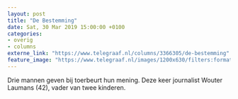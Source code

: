 ```yaml
---
layout: post
title: "De Bestemming"
date: Sat, 30 Mar 2019 15:00:00 +0100
categories: 
- overig 
- columns 
externe_link: "https://www.telegraaf.nl/columns/3366305/de-bestemming"
feature_image: "https://www.telegraaf.nl/images/1200x630/filters:format(jpeg):quality(80)/cdn-kiosk-api.telegraaf.nl/42b7c480-53fa-11e9-b7ab-02d1dbdc35d1.jpg"
---
```


<p class="intro">Drie mannen geven bij toerbeurt hun mening. Deze keer journalist Wouter Laumans (42), vader van twee kinderen.</p>
